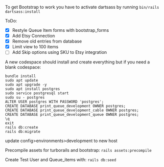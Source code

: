 To get Bootstrap to work you have to activate dartsass by running `bin/rails dartsass:install`

ToDo:
-[X] Restyle Queue Item forms with bootstrap_forms
-[X] Add Etsy Connection
-[X] Remove old entries from database
-[X] Limit view to 100 items
-[ ] Add Skip options using SKU to Etsy integration

A new codespace should install and create everything but if you need a blank codespace:
```
bundle install
sudo apt update
sudo apt upgrade -y
sudo apt install postgres
sudo service postgresql start
sudo su - postgres
ALTER USER postgres WITH PASSWORD 'postgres';
CREATE DATABASE print_queue_development OWNER postgres;
CREATE DATABASE print_queue_development_cable OWNER postgres;
CREATE DATABASE print_queue_development_queue OWNER postgres;
\q
exit
rails db:create
rails db:migrate
```

update config>environments>development to new host

Precompile assets for turborails and bootstrap:
`rails assets:precompile`

Create Test User and Queue_items with:
`rails db:seed`